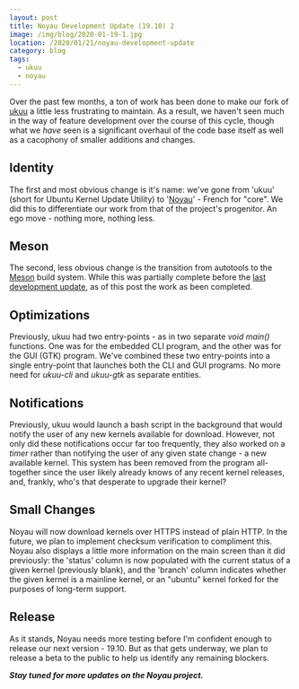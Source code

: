 ```yaml
---
layout: post
title: Noyau Development Update (19.10) 2
image: /img/blog/2020-01-19-1.jpg
location: /2020/01/21/noyau-development-update
category: blog
tags:
  - ukuu
  - noyau
---
```


Over the past few months, a ton of work has been done to make our fork of [ukuu](https://github.com/joshuadowding/noyau) a little less frustrating to maintain. As a result, we haven't seen much in the way of feature development over the course of this cycle, though what we *have* seen is a significant overhaul of the code base itself as well as a cacophony of smaller additions and changes.

## Identity
The first and most obvious change is it's name: we've gone from 'ukuu' (short for Ubuntu Kernel Update Utility) to '[Noyau](https://www.collinsdictionary.com/dictionary/french-english/noyau)' - French for "core". We did this to differentiate our work from that of the project's progenitor. An ego move - nothing more, nothing less.

## Meson
The second, less obvious change is the transition from autotools to the [Meson](https://mesonbuild.com/) build system. While this was partially complete before the [last development update](https://joshuadowding.github.io/2019/09/25/ukuu-development/), as of this post the work as been completed.

## Optimizations
Previously, ukuu had two entry-points - as in two separate *void main()* functions. One was for the embedded CLI program, and the other was for the GUI (GTK) program. We've combined these two entry-points into a single entry-point that launches both the CLI and GUI programs. No more need for *ukuu-cli* and *ukuu-gtk* as separate entities.

## Notifications
Previously, ukuu would launch a bash script in the background that would notify the user of any new kernels available for download. However, not only did these notifications occur far too frequently, they also worked on a *timer* rather than notifying the user of any given state change - a new available kernel. This system has been removed from the program all-together since the user likely already knows of any recent kernel releases, and, frankly, who's that desperate to upgrade their kernel?

## Small Changes
Noyau will now download kernels over HTTPS instead of plain HTTP. In the future, we plan to implement checksum verification to compliment this. Noyau also displays a little more information on the main screen than it did previously: the 'status' column is now populated with the current status of a given kernel (previously blank), and the 'branch' column indicates whether the given kernel is a mainline kernel, or an "ubuntu" kernel forked for the purposes of long-term support.

## Release
As it stands, Noyau needs more testing before I'm confident enough to release our next version - 19.10. But as that gets underway, we plan to release a beta to the public to help us identify any remaining blockers.

***Stay tuned for more updates on the Noyau project.***
